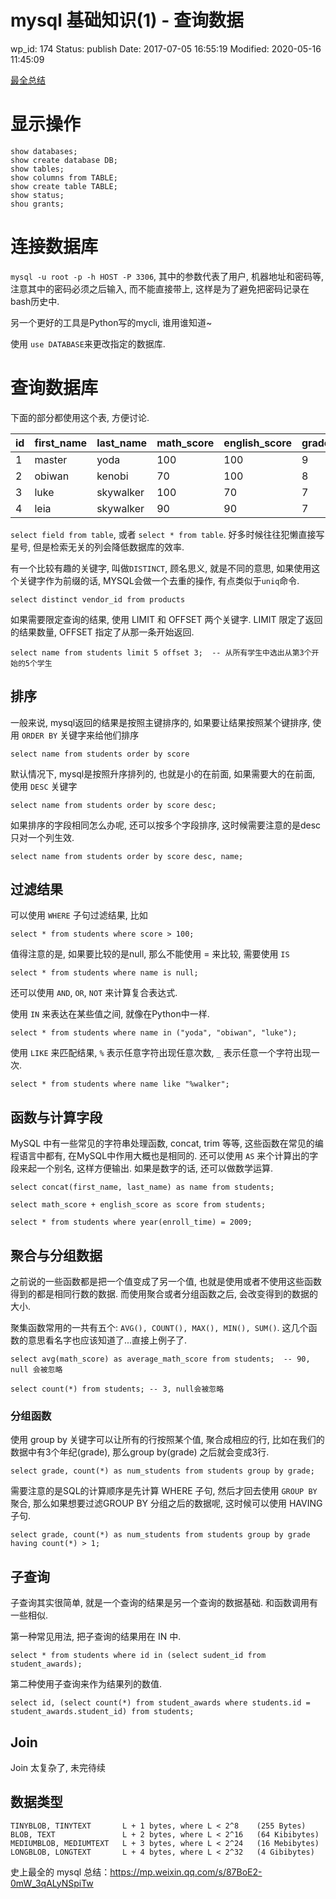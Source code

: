 # mysql 基础知识(1) - 查询数据


wp_id: 174
Status: publish
Date: 2017-07-05 16:55:19
Modified: 2020-05-16 11:45:09


[最全总结](https://mp.weixin.qq.com/s/87BoE2-0mW_3qALyNSpiTw)

# 显示操作

```
show databases;
show create database DB;
show tables;
show columns from TABLE;
show create table TABLE;
show status;
shou grants;
```

# 连接数据库

`mysql -u root -p -h HOST -P 3306`, 其中的参数代表了用户, 机器地址和密码等, 注意其中的密码必须之后输入, 而不能直接带上, 这样是为了避免把密码记录在bash历史中.

另一个更好的工具是Python写的mycli, 谁用谁知道~

使用 `use DATABASE`来更改指定的数据库.


# 查询数据库

下面的部分都使用这个表, 方便讨论.


|id   |first_name|last_name|math_score|english_score|grade   |
|-----|----------|---------|----------|-------------|--------|
|1    |master    |yoda     |100       |100          |9       |
|2    |obiwan    |kenobi   |70        |100          |8       |
|3    |luke      |skywalker|100       |70           |7       |
|4    |leia      |skywalker|90        |90           |7       |

`select field from table`, 或者 `select * from table`. 好多时候往往犯懒直接写星号, 但是检索无关的列会降低数据库的效率.

有一个比较有趣的关键字, 叫做`DISTINCT`, 顾名思义, 就是不同的意思, 如果使用这个关键字作为前缀的话, MYSQL会做一个去重的操作, 有点类似于`uniq`命令.

```
select distinct vendor_id from products
```

如果需要限定查询的结果, 使用 LIMIT 和 OFFSET 两个关键字. LIMIT 限定了返回的结果数量, OFFSET 指定了从那一条开始返回.

```
select name from students limit 5 offset 3;  -- 从所有学生中选出从第3个开始的5个学生
```

## 排序

一般来说, mysql返回的结果是按照主键排序的, 如果要让结果按照某个键排序, 使用 `ORDER BY` 关键字来给他们排序

```
select name from students order by score
```

默认情况下, mysql是按照升序排列的, 也就是小的在前面, 如果需要大的在前面, 使用 `DESC` 关键字

```
select name from students order by score desc;
```

如果排序的字段相同怎么办呢, 还可以按多个字段排序, 这时候需要注意的是desc只对一个列生效.

```
select name from students order by score desc, name;
```

## 过滤结果

可以使用 `WHERE` 子句过滤结果, 比如

```
select * from students where score > 100;
```

值得注意的是, 如果要比较的是null, 那么不能使用 = 来比较, 需要使用 `IS`

```
select * from students where name is null;

```

还可以使用 `AND`, `OR`, `NOT` 来计算复合表达式.

使用 `IN` 来表达在某些值之间, 就像在Python中一样.

```
select * from students where name in ("yoda", "obiwan", "luke");
```

使用 `LIKE` 来匹配结果, `%` 表示任意字符出现任意次数, `_` 表示任意一个字符出现一次.

```
select * from students where name like "%walker";
```

## 函数与计算字段

MySQL 中有一些常见的字符串处理函数, concat, trim 等等, 这些函数在常见的编程语言中都有, 在MySQL中作用大概也是相同的. 还可以使用 `AS` 来个计算出的字段来起一个别名, 这样方便输出. 如果是数字的话, 还可以做数学运算.

```
select concat(first_name, last_name) as name from students;

select math_score + english_score as score from students;

select * from students where year(enroll_time) = 2009;
```

## 聚合与分组数据

之前说的一些函数都是把一个值变成了另一个值, 也就是使用或者不使用这些函数得到的都是相同行数的数据. 而使用聚合或者分组函数之后, 会改变得到的数据的大小.

聚集函数常用的一共有五个: `AVG(), COUNT(), MAX(), MIN(), SUM()`. 这几个函数的意思看名字也应该知道了...直接上例子了.

```
select avg(math_score) as average_math_score from students;  -- 90, null 会被忽略
```

```
select count(*) from students; -- 3, null会被忽略
```

### 分组函数

使用 group by 关键字可以让所有的行按照某个值, 聚合成相应的行, 比如在我们的数据中有3个年纪(grade), 那么group by(grade) 之后就会变成3行.

```
select grade, count(*) as num_students from students group by grade;
```

需要注意的是SQL的计算顺序是先计算 WHERE 子句, 然后才回去使用 `GROUP BY` 聚合, 那么如果想要过滤GROUP BY 分组之后的数据呢, 这时候可以使用 HAVING 子句.

```
select grade, count(*) as num_students from students group by grade having count(*) > 1;
```

## 子查询

子查询其实很简单, 就是一个查询的结果是另一个查询的数据基础. 和函数调用有一些相似.

第一种常见用法, 把子查询的结果用在 IN 中.

```
select * from students where id in (select sudent_id from student_awards);
```

第二种使用子查询来作为结果列的数值.

```
select id, (select count(*) from student_awards where students.id = student_awards.student_id) from students;
```

## Join

Join 太复杂了, 未完待续

## 数据类型

```
TINYBLOB, TINYTEXT       L + 1 bytes, where L < 2^8    (255 Bytes)
BLOB, TEXT               L + 2 bytes, where L < 2^16   (64 Kibibytes)
MEDIUMBLOB, MEDIUMTEXT   L + 3 bytes, where L < 2^24   (16 Mebibytes)
LONGBLOB, LONGTEXT       L + 4 bytes, where L < 2^32   (4 Gibibytes)
```

史上最全的 mysql 总结：https://mp.weixin.qq.com/s/87BoE2-0mW_3qALyNSpiTw